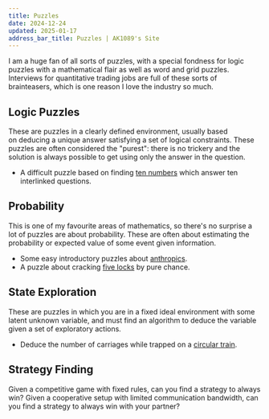 ```yaml
---
title: Puzzles
date: 2024-12-24
updated: 2025-01-17
address_bar_title: Puzzles | AK1089's Site
---
```


I am a huge fan of all sorts of puzzles, with a special fondness for logic puzzles with a mathematical flair as well as word and grid puzzles. Interviews for quantitative trading jobs are full of these sorts of brainteasers, which is one reason I love the industry so much.

## Logic Puzzles

These are puzzles in a clearly defined environment, usually based on deducing a unique answer satisfying a set of logical constraints. These puzzles are often considered the "purest": there is no trickery and the solution is always possible to get using only the answer in the question.

- A difficult puzzle based on finding [ten numbers](ten-numbers) which answer ten interlinked questions.

## Probability

This is one of my favourite areas of mathematics, so there's no surprise a lot of puzzles are about probability. These are often about estimating the probability or expected value of some event given information.

- Some easy introductory puzzles about [anthropics](anthropics).
- A puzzle about cracking [five locks](five-locks) by pure chance.

## State Exploration

These are puzzles in which you are in a fixed ideal environment with some latent unknown variable, and must find an algorithm to deduce the variable given a set of exploratory actions.

- Deduce the number of carriages while trapped on a [circular train](circular-train).

## Strategy Finding

Given a competitive game with fixed rules, can you find a strategy to always win? Given a cooperative setup with limited communication bandwidth, can you find a strategy to always win with your partner?

